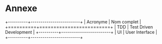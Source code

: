 # Annexe

+----------+-------------------------+
| Acronyme | Nom complet             |
+==========+=========================+
| TDD      | Test Driven Development |
+----------+-------------------------+
| UI       | User Interface          |
+----------+-------------------------+
